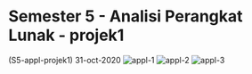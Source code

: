 # Semester 5 - Analisi Perangkat Lunak - projek1
(S5-appl-projek1)
31-oct-2020
![appl-1](https://user-images.githubusercontent.com/73746365/154306333-243f80ec-3cec-449b-8c6a-dbf55fbcc810.JPG)
![appl-2](https://user-images.githubusercontent.com/73746365/154306963-9a71da15-1e76-4cd6-b3ed-37ffc0b5bff9.JPG)
![appl-3](https://user-images.githubusercontent.com/73746365/154307104-50c7a451-f489-4772-b568-baa428fbe3dd.JPG)
